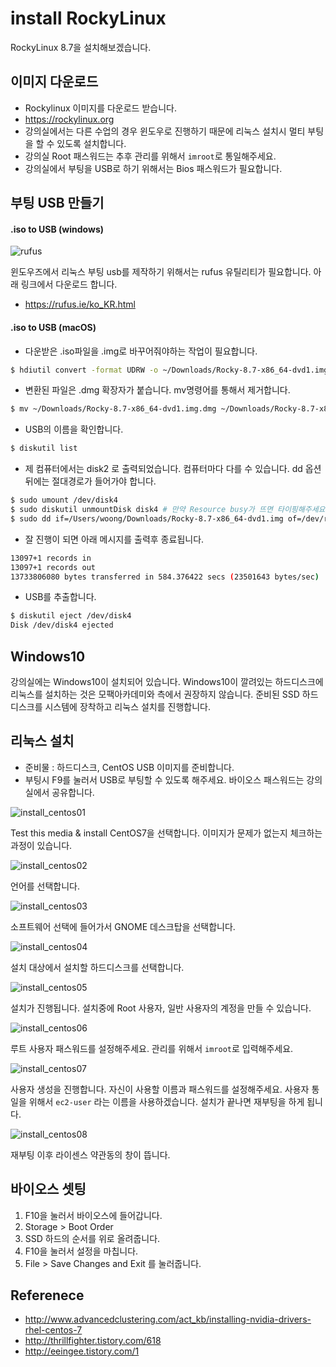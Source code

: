 # install RockyLinux

RockyLinux 8.7을 설치해보겠습니다.

## 이미지 다운로드

- Rockylinux 이미지를 다운로드 받습니다.
- https://rockylinux.org
- 강의실에서는 다른 수업의 경우 윈도우로 진행하기 때문에 리눅스 설치시 멀티 부팅을 할 수 있도록 설치합니다.
- 강의실 Root 패스워드는 추후 관리를 위해서 `imroot`로 통일해주세요.
- 강의실에서 부팅을 USB로 하기 위해서는 Bios 패스워드가 필요합니다.

## 부팅 USB 만들기

#### .iso to USB (windows)
![rufus](https://user-images.githubusercontent.com/1149996/49558884-04524300-f950-11e8-833e-2b9e6d7a1fce.png)

윈도우즈에서 리눅스 부팅 usb를 제작하기 위해서는 rufus 유틸리티가 필요합니다. 아래 링크에서 다운로드 합니다.
- https://rufus.ie/ko_KR.html

#### .iso to USB (macOS)
- 다운받은 .iso파일을 .img로 바꾸어줘야하는 작업이 필요합니다.

```bash
$ hdiutil convert -format UDRW -o ~/Downloads/Rocky-8.7-x86_64-dvd1.img ~/Downloads/Rocky-8.7-x86_64-dvd1.iso
```

- 변환된 파일은 .dmg 확장자가 붙습니다. mv명령어를 통해서 제거합니다.

```bash
$ mv ~/Downloads/Rocky-8.7-x86_64-dvd1.img.dmg ~/Downloads/Rocky-8.7-x86_64-dvd1.img
```

- USB의 이름을 확인합니다.

```bash
$ diskutil list
```

- 제 컴퓨터에서는 disk2 로 출력되었습니다. 컴퓨터마다 다를 수 있습니다. dd 옵션뒤에는 절대경로가 들어가야 합니다.

```bash
$ sudo umount /dev/disk4
$ sudo diskutil unmountDisk disk4 # 만약 Resource busy가 뜨면 타이핑해주세요.
$ sudo dd if=/Users/woong/Downloads/Rocky-8.7-x86_64-dvd1.img of=/dev/rdisk4 bs=1m
```

- 잘 진행이 되면 아래 메시지를 출력후 종료됩니다.

```bash
13097+1 records in
13097+1 records out
13733806080 bytes transferred in 584.376422 secs (23501643 bytes/sec)
```

- USB를 추출합니다.

```bash
$ diskutil eject /dev/disk4
Disk /dev/disk4 ejected
```


## Windows10

강의실에는 Windows10이 설치되어 있습니다.
Windows10이 깔려있는 하드디스크에 리눅스를 설치하는 것은 모팩아카데미와 측에서 권장하지 않습니다.
준비된 SSD 하드디스크를 시스템에 장착하고 리눅스 설치를 진행합니다.

## 리눅스 설치

- 준비물 : 하드디스크, CentOS USB 이미지를 준비합니다.
- 부팅시 F9를 눌러서 USB로 부팅할 수 있도록 해주세요. 바이오스 패스워드는 강의실에서 공유합니다.

![install_centos01](../figures/cent_install_01.png)

Test this media & install CentOS7을 선택합니다. 이미지가 문제가 없는지 체크하는 과정이 있습니다.

![install_centos02](../figures/cent_install_02.png)

언어를 선택합니다.

![install_centos03](../figures/cent_install_03.png)

소프트웨어 선택에 들어가서 GNOME 데스크탑을 선택합니다.

![install_centos04](../figures/cent_install_04.png)

설치 대상에서 설치할 하드디스크를 선택합니다.

![install_centos05](../figures/cent_install_05.png)

설치가 진행됩니다.
설치중에 Root 사용자, 일반 사용자의 계정을 만들 수 있습니다.

![install_centos06](../figures/cent_install_06.png)

루트 사용자 패스워드를 설정해주세요. 관리를 위해서 `imroot`로 입력해주세요.

![install_centos07](../figures/cent_install_07.png)

사용자 생성을 진행합니다. 자신이 사용할 이름과 패스워드를 설정해주세요.
사용자 통일을 위해서 `ec2-user` 라는 이름을 사용하겠습니다.
설치가 끝나면 재부팅을 하게 됩니다.

![install_centos08](../figures/cent_install_08.png)

재부팅 이후 라이센스 약관동의 창이 뜹니다.

## 바이오스 셋팅

1. F10을 눌러서 바이오스에 들어갑니다.
1. Storage > Boot Order
1. SSD 하드의 순서를 위로 올려줍니다.
1. F10을 눌러서 설정을 마칩니다.
1. File > Save Changes and Exit 를 눌러줍니다.

## Referenece

- http://www.advancedclustering.com/act_kb/installing-nvidia-drivers-rhel-centos-7
- http://thrillfighter.tistory.com/618
- http://eeingee.tistory.com/1
